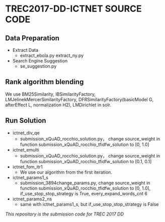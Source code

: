 # TREC2017-DD-ICTNET SOURCE CODE 


## **Data Preparation**
- Extract Data
    - extract\_ebola.py extract\_ny.py
- Search Engine Suggestion
    - se\_suggestion.py

## **Rank algorithm blending**

We use BM25Similarity,  IBSimilarityFactory, LMJelinekMercerSimilarityFactory, DFRSimilarityFactory(basicModel G, afterEffect L, normalization H2), LMDirichlet in solr. 

## **Run Solution**
- ictnet\_div\_qe
    - submission\_xQuAD_rocchio_solution.py， change source_weight in function submission\_xQuAD\_rocchio\_tfidfw\_solution to [0, 1.0]
- ictnet\_emulti
    - submission\_xQuAD\_rocchio\_solution.py， change source\_weight in function submission\_xQuAD\_rocchio\_tfidfw\_solution to [0.1, 0.1]
- ictnet\_fom\_itr1
    - We use our algorithm from the first iteration. 
- ictnet\_params1\_s 
    - submission\_3894change\_params.py, change source\_weight in function submission\_xQuAD\_rocchio\_tfidfw\_solution to [0, 1.0], if\_use\_stop\_stop\_strategy is True, every\_expand\_words\_cnt 6
 - ictnet\_params2\_ns 
    - same with ictnet\_params1\_s, but if\_use\_stop\_stop\_strategy is False



*This repository is the submission code for TREC 2017 DD*

